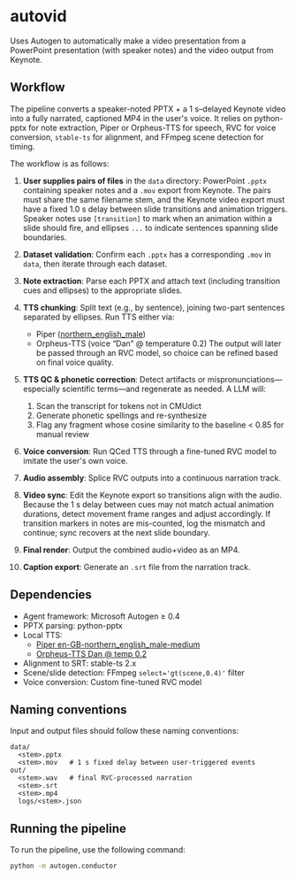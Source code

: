 # autovid

Uses Autogen to automatically make a video presentation from a PowerPoint presentation (with speaker notes) and the video output from Keynote.

## Workflow

The pipeline converts a speaker-noted PPTX + a 1 s–delayed Keynote video into a fully narrated, captioned MP4 in the user's voice. It relies on python-pptx for note extraction, Piper or Orpheus-TTS for speech, RVC for voice conversion, `stable-ts` for alignment, and FFmpeg scene detection for timing.

The workflow is as follows:

1.  **User supplies pairs of files** in the `data` directory: PowerPoint `.pptx` containing speaker notes and a `.mov` export from Keynote. The pairs must share the same filename stem, and the Keynote video export must have a fixed 1.0 s delay between slide transitions and animation triggers. Speaker notes use `[transition]` to mark when an animation within a slide should fire, and ellipses `...` to indicate sentences spanning slide boundaries.
2.  **Dataset validation**: Confirm each `.pptx` has a corresponding `.mov` in `data`, then iterate through each dataset.
3.  **Note extraction**: Parse each PPTX and attach text (including transition cues and ellipses) to the appropriate slides.
4.  **TTS chunking**: Split text (e.g., by sentence), joining two-part sentences separated by ellipses. Run TTS either via:

    *   Piper ([northern\_english\_male](https://github.com/rhasspy/piper))
    *   Orpheus-TTS (voice “Dan” @ temperature 0.2)
        The output will later be passed through an RVC model, so choice can be refined based on final voice quality.
5.  **TTS QC & phonetic correction**: Detect artifacts or mispronunciations—especially scientific terms—and regenerate as needed. A LLM will:

    1.  Scan the transcript for tokens not in CMUdict
    2.  Generate phonetic spellings and re-synthesize
    3.  Flag any fragment whose cosine similarity to the baseline < 0.85 for manual review
6.  **Voice conversion**: Run QCed TTS through a fine-tuned RVC model to imitate the user's own voice.
7.  **Audio assembly**: Splice RVC outputs into a continuous narration track.
8.  **Video sync**: Edit the Keynote export so transitions align with the audio. Because the 1 s delay between cues may not match actual animation durations, detect movement frame ranges and adjust accordingly. If transition markers in notes are mis-counted, log the mismatch and continue; sync recovers at the next slide boundary.
9.  **Final render**: Output the combined audio+video as an MP4.
10. **Caption export**: Generate an `.srt` file from the narration track.

## Dependencies

*   Agent framework: Microsoft Autogen ≥ 0.4
*   PPTX parsing: python-pptx
*   Local TTS:
    *   [Piper en-GB-northern\_english\_male-medium](https://github.com/rhasspy/piper/tree/master)
    *   [Orpheus-TTS Dan @ temp 0.2](https://github.com/canopyai/Orpheus-TTS)
*   Alignment to SRT: stable-ts 2.x
*   Scene/slide detection: FFmpeg `select='gt(scene,0.4)'` filter
*   Voice conversion: Custom fine-tuned RVC model

## Naming conventions

Input and output files should follow these naming conventions:

```
data/
  <stem>.pptx
  <stem>.mov   # 1 s fixed delay between user-triggered events
out/
  <stem>.wav   # final RVC-processed narration
  <stem>.srt
  <stem>.mp4
  logs/<stem>.json
```

## Running the pipeline

To run the pipeline, use the following command:

```bash
python -m autogen.conductor
```
